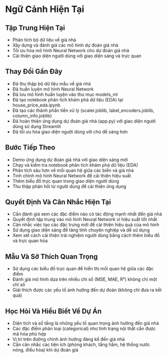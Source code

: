 # Ngữ Cảnh Hiện Tại

## Tập Trung Hiện Tại
- Phân tích bộ dữ liệu về giá nhà 
- Xây dựng và đánh giá các mô hình dự đoán giá nhà
- Tối ưu hóa mô hình Neural Network cho dự đoán giá nhà
- Cải thiện giao diện người dùng với giao diện sáng và trực quan

## Thay Đổi Gần Đây
- Đã thu thập bộ dữ liệu mẫu về giá nhà
- Đã huấn luyện mô hình Neural Network
- Đã lưu mô hình huấn luyện vào thư mục models_ml
- Đã tạo notebook phân tích khám phá dữ liệu (EDA) tại house_price_eda.ipynb
- Đã tạo các thành phần tiền xử lý (scaler.joblib, label_encoders.joblib, column_info.joblib)
- Đã hoàn thiện ứng dụng dự đoán giá nhà (app.py) với giao diện người dùng sử dụng Streamlit
- Đã tối ưu hóa giao diện người dùng với chủ đề sáng hơn

## Bước Tiếp Theo
- Demo ứng dụng dự đoán giá nhà với giao diện sáng mới
- Chạy và kiểm tra notebook phân tích khám phá dữ liệu (EDA)
- Phân tích sâu hơn về mối quan hệ giữa các biến và giá nhà
- Tinh chỉnh mô hình Neural Network để cải thiện hiệu suất
- Thêm biểu đồ trực quan trong giao diện người dùng
- Thu thập phản hồi từ người dùng để cải thiện ứng dụng

## Quyết Định Và Cân Nhắc Hiện Tại
- Cần đánh giá xem các đặc điểm nào có tác động mạnh nhất đến giá nhà
- Quyết định tập trung vào mô hình Neural Network vì hiệu suất tốt nhất
- Cân nhắc việc tạo các đặc trưng mới để cải thiện hiệu quả của mô hình
- Sử dụng giao diện sáng để tăng tính chuyên nghiệp và dễ sử dụng
- Xem xét cách cải thiện trải nghiệm người dùng bằng cách thêm biểu đồ và trực quan hóa

## Mẫu Và Sở Thích Quan Trọng
- Sử dụng các biểu đồ trực quan để hiển thị mối quan hệ giữa các đặc điểm
- Đánh giá mô hình dựa trên nhiều chỉ số (MSE, MAE, R²) không chỉ một chỉ số
- Giải thích được các yếu tố ảnh hưởng đến dự đoán (không chỉ đưa ra kết quả)

## Học Hỏi Và Hiểu Biết Về Dự Án
- Diện tích và số tầng là những yếu tố quan trọng ảnh hưởng đến giá nhà
- Các đặc điểm phân loại (categorical) như tình trạng nội thất cần được mã hóa phù hợp
- Vị trí trên đường chính ảnh hưởng đáng kể đến giá nhà
- Cần cân nhắc các tiện ích (phòng khách, tầng hầm, hệ thống nước nóng, điều hòa) khi dự đoán giá
